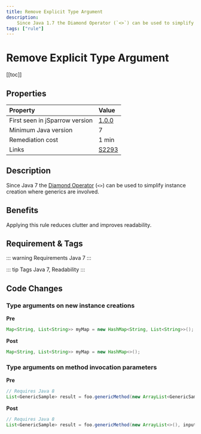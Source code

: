 ```yaml
---
title: Remove Explicit Type Argument
description:
    Since Java 1.7 the Diamond Operator (`<>`) can be used to simplify instance creation where generics are involved.
tags: ["rule"]
---
```


# Remove Explicit Type Argument

[[toc]]

## Properties

| Property                        | Value |
|:------------------------------- |:----- |
| First seen in jSparrow version  | [1.0.0](/eclipse/release-notes.html#_1-0-0) |
| Minimum Java version            | 7     |
| Remediation cost                | 1 min |
| Links                           | [S2293](https://sonarcloud.io/organizations/default/rules?open=squid%3AS2293&q=The+diamond+operator+%28%22%3C%3E%22%29+should+be+used+) |

## Description

Since Java 7 the [Diamond Operator](https://docs.oracle.com/javase/7/docs/technotes/guides/language/type-inference-generic-instance-creation.html) (`<>`) can be used to simplify instance creation where generics are involved.

## Benefits

Applying this rule reduces clutter and improves readability.

## Requirement & Tags

::: warning Requirements
Java 7
:::

::: tip Tags
Java 7, Readability
:::

## Code Changes

### Type arguments on new instance creations
__Pre__
```java
Map<String, List<String>> myMap = new HashMap<String, List<String>>();
```

__Post__
```java
Map<String, List<String>> myMap = new HashMap<>();
```

### Type arguments on method invocation parameters
__Pre__
```java
// Requires Java 8
List<GenericSample> result = foo.genericMethod(new ArrayList<GenericSample>(), input);
```

__Post__
```java
// Requires Java 8
List<GenericSample> result = foo.genericMethod(new ArrayList<>(), input);
```
